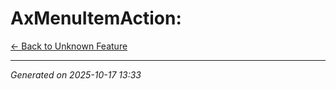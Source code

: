 # AxMenuItemAction: 

[← Back to Unknown Feature](../README.md)

---

*Generated on 2025-10-17 13:33*
